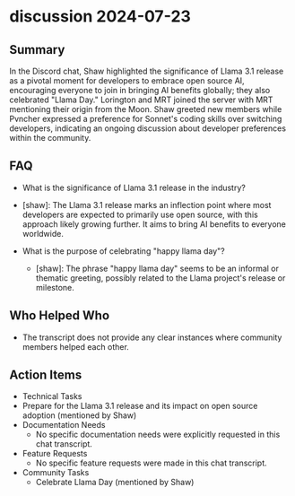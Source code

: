 # discussion 2024-07-23

## Summary

In the Discord chat, Shaw highlighted the significance of Llama 3.1 release as a pivotal moment for developers to
embrace open source AI, encouraging everyone to join in bringing AI benefits globally; they also celebrated "Llama Day."
Lorington and MRT joined the server with MRT mentioning their origin from the Moon. Shaw greeted new members while
Pvncher expressed a preference for Sonnet's coding skills over switching developers, indicating an ongoing discussion
about developer preferences within the community.

## FAQ

- What is the significance of Llama 3.1 release in the industry?
- [shaw]: The Llama 3.1 release marks an inflection point where most developers are expected to primarily use open
  source, with this approach likely growing further. It aims to bring AI benefits to everyone worldwide.

- What is the purpose of celebrating "happy llama day"?
    - [shaw]: The phrase "happy llama day" seems to be an informal or thematic greeting, possibly related to the Llama
      project's release or milestone.

## Who Helped Who

- The transcript does not provide any clear instances where community members helped each other.

## Action Items

- Technical Tasks
- Prepare for the Llama 3.1 release and its impact on open source adoption (mentioned by Shaw)
- Documentation Needs
    - No specific documentation needs were explicitly requested in this chat transcript.
- Feature Requests
    - No specific feature requests were made in this chat transcript.
- Community Tasks
    - Celebrate Llama Day (mentioned by Shaw)
